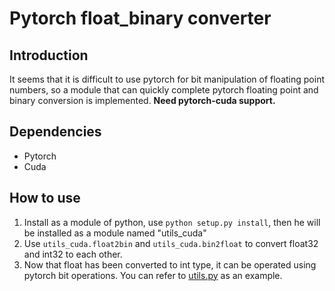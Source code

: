 # Pytorch float_binary converter

## Introduction
 It seems that it is difficult to use pytorch for bit manipulation of floating point numbers, so a module that can 
 quickly complete pytorch floating point and binary conversion is implemented. **Need pytorch-cuda support.**

## Dependencies
- Pytorch
- Cuda

## How to use

1) Install as a module of python, use `python setup.py install`, then he will be installed as a module named "utils_cuda"
2) Use `utils_cuda.float2bin` and `utils_cuda.bin2float` to convert float32 and int32 to each other.
3) Now that float has been converted to int type, it can be operated using pytorch bit operations. You can refer to [utils.py](./utils.py) as an example.

